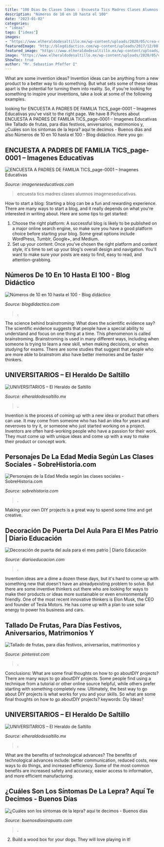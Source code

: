 ```yaml
---
title: "100 Dias De Clases Ideas : Encuesta Tics Madres Clases Alumnos Imageneseducativas"
description: "Números de 10 en 10 hasta el 100"
date: "2023-01-02"
categories:
- "ideas"
tags: ["ideas"]
images:
- "https://www.elheraldodesaltillo.mx/wp-content/uploads/2020/05/crea-uadec-5-1320x880.jpg"
featuredImage: "http://blogdidactico.com/wp-content/uploads/2017/12/80-413x550.jpg"
featured_image: "https://www.elheraldodesaltillo.mx/wp-content/uploads/2020/06/anuncia-1320x880.jpg"
image: "https://www.elheraldodesaltillo.mx/wp-content/uploads/2020/05/crea-uadec-5-1320x880.jpg"
ShowToc: true
author: "Mr. Sebastian Pfeffer I"
---
```



What are some invention ideas?
Invention ideas can be anything from a new product to a better way to do something. But what sets some of these ideas apart is the potential for turning them into reality. So, if you're looking for something to inspire your inventions, take a look at some of the following examples.

	

		
looking for ENCUESTA A PADRES DE FAMILIA TICS_page-0001 – Imagenes Educativas you've visit to the right page. We have 8 Pictures about ENCUESTA A PADRES DE FAMILIA TICS_page-0001 – Imagenes Educativas like Tallado de frutas, para días festivos, aniversarios, matrimonios y, ¿Cuáles son los síntomas de la lepra? aquí te decimos - Buenos días and also Números de 10 en 10 hasta el 100 - Blog didáctico. Here you go:
		
    
## ENCUESTA A PADRES DE FAMILIA TICS_page-0001 – Imagenes Educativas

<img loading=lazy src="https://www.imageneseducativas.com/wp-content/uploads/2020/09/ENCUESTA-A-PADRES-DE-FAMILIA-TICS_page-0001.jpg" onerror="this.onerror=null;this.src='https://tse4.mm.bing.net/th?id=OIP.TM3li2pOcXh3XnyjUtxA0wHaJ4&amp;pid=15.1';" alt="ENCUESTA A PADRES DE FAMILIA TICS_page-0001 – Imagenes Educativas">

_Source: imageneseducativas.com_

>encuesta tics madres clases alumnos imageneseducativas. 

	

How to start a blog:
Starting a blog can be a fun and rewarding experience. There are many ways to start a blog, and it really depends on what you're interested in writing about. Here are some tips to get started: 
1. Choose the right platform: A successful blog is likely to be published on a major online search engine, so make sure you have a good platform choice before starting your blog. Some great options include WordPress, Tumblr, Google+, and Medium. 
2. Set up your content: Once you've chosen the right platform and content style, it's time to set up your blog's overall design and navigation. You'll want to make sure your posts are easy to find, easy to read, and attention-grabbing. 

    
## Números De 10 En 10 Hasta El 100 - Blog Didáctico

<img loading=lazy src="http://blogdidactico.com/wp-content/uploads/2017/12/80-413x550.jpg" onerror="this.onerror=null;this.src='https://tse2.mm.bing.net/th?id=OIP.sk2mjvmgq4r-wk_ikEXRRwAAAA&amp;pid=15.1';" alt="Números de 10 en 10 hasta el 100 - Blog didáctico">

_Source: blogdidactico.com_

>. 

	

The science behind brainstroming: What does the scientific evidence say?
The scientific evidence suggests that people have a special ability to understand and focus on one thing at a time. This phenomenon is called brainstroming. Brainstroming is used in many different ways, including when someone is trying to learn a new skill, when making decisions, or when studying for exams. There are some studies that suggest that people who are more able to brainstrom also have better memories and be faster thinkers.

    
## UNIVERSITARIOS – El Heraldo De Saltillo

<img loading=lazy src="https://www.elheraldodesaltillo.mx/wp-content/uploads/2020/06/anuncia-1320x880.jpg" onerror="this.onerror=null;this.src='https://tse2.mm.bing.net/th?id=OIP.26w89hCUKHVAkhl9EFfMMwHaE8&amp;pid=15.1';" alt="UNIVERSITARIOS – El Heraldo de Saltillo">

_Source: elheraldodesaltillo.mx_

>. 

	

Invention is the process of coming up with a new idea or product that others can use. It may come from someone who has had an idea for years and neveroves to try it, or someone who just started working on a project. Inventors are often hard-working people who have a passion for their work. They must come up with unique ideas and come up with a way to make their product or concept work.

    
## Personajes De La Edad Media Según Las Clases Sociales - SobreHistoria.com

<img loading=lazy src="https://sobrehistoria.com/wp-content/uploads/2016/02/personaje-edad-media-juana-arco.jpg" onerror="this.onerror=null;this.src='https://tse1.mm.bing.net/th?id=OIP.bKMDvpslQOdkMnXNGjwkcgHaJ8&amp;pid=15.1';" alt="Personajes de la Edad Media según las clases sociales - SobreHistoria.com">

_Source: sobrehistoria.com_

>. 

	

Making your own DIY projects is a great way to spend some time and get creative.

    
## Decoración De Puerta Del Aula Para El Mes Patrio | Diario Educación

<img loading=lazy src="https://diarioeducacion.com/wp-content/uploads/2018/08/puertas-independencia-4.jpg" onerror="this.onerror=null;this.src='https://tse1.mm.bing.net/th?id=OIP.B4z6J2nDb1RwuHeq5ZfRsQHaNK&amp;pid=15.1';" alt="Decoración de puerta del aula para el mes patrio | Diario Educación">

_Source: diarioeducacion.com_

>. 

	

Invention ideas are a dime a dozen these days, but it's hard to come up with something new that doesn't have an alreadyexisting problem to solve. But there are some inventive thinkers out there who are looking for ways to make their products or ideas more sustainable or even environmentally friendly. One of the most recent innovative thinkers is Elon Musk, the CEO and founder of Tesla Motors. He has come up with a plan to use solar energy to power his business and cars.

    
## Tallado De Frutas, Para Días Festivos, Aniversarios, Matrimonios Y

<img loading=lazy src="https://i.pinimg.com/736x/b4/e1/13/b4e113a3c014f944415a65ba0ee16048.jpg" onerror="this.onerror=null;this.src='https://tse3.mm.bing.net/th?id=OIP.huS5oauxPAb_xHZplyCXlwHaJ6&amp;pid=15.1';" alt="Tallado de frutas, para días festivos, aniversarios, matrimonios y">

_Source: pinterest.com_

>. 

	

Conclusions: What are some final thoughts on how to go aboutDIY projects?
There are many ways to go aboutDIY projects. Some people find using a technique from a tutorial or other online source helpful, while others prefer starting with something completely new. Ultimately, the best way to go about DIY projects is what works for you and your skills. So what are some final thoughts on how to go aboutDIY projects? keywords: Diy Ideas?

    
## UNIVERSITARIOS – El Heraldo De Saltillo

<img loading=lazy src="https://www.elheraldodesaltillo.mx/wp-content/uploads/2020/05/crea-uadec-5-1320x880.jpg" onerror="this.onerror=null;this.src='https://tse2.mm.bing.net/th?id=OIP.J2-kWU3OmLVcp5IXIh0M8AHaE8&amp;pid=15.1';" alt="UNIVERSITARIOS – El Heraldo de Saltillo">

_Source: elheraldodesaltillo.mx_

>. 

	

What are the benefits of technological advances?
The benefits of technological advances include: better communication, reduced costs, new ways to do things, and increased efficiency. Some of the most common benefits are increased safety and accuracy, easier access to information, and more efficient manufacturing.

    
## ¿Cuáles Son Los Síntomas De La Lepra? Aquí Te Decimos - Buenos Días

<img loading=lazy src="https://buenosdiasirapuato.com/wp-content/uploads/2020/10/WhatsApp-Image-2020-10-21-at-5.14.42-PM-760x390.jpeg" onerror="this.onerror=null;this.src='https://tse2.mm.bing.net/th?id=OIP.8BY5t_ZvLFRATl8RhaE0fwHaDz&amp;pid=15.1';" alt="¿Cuáles son los síntomas de la lepra? aquí te decimos - Buenos días">

_Source: buenosdiasirapuato.com_

>. 

	

2. Build a wood box for your dogs. They will love playing in it!

